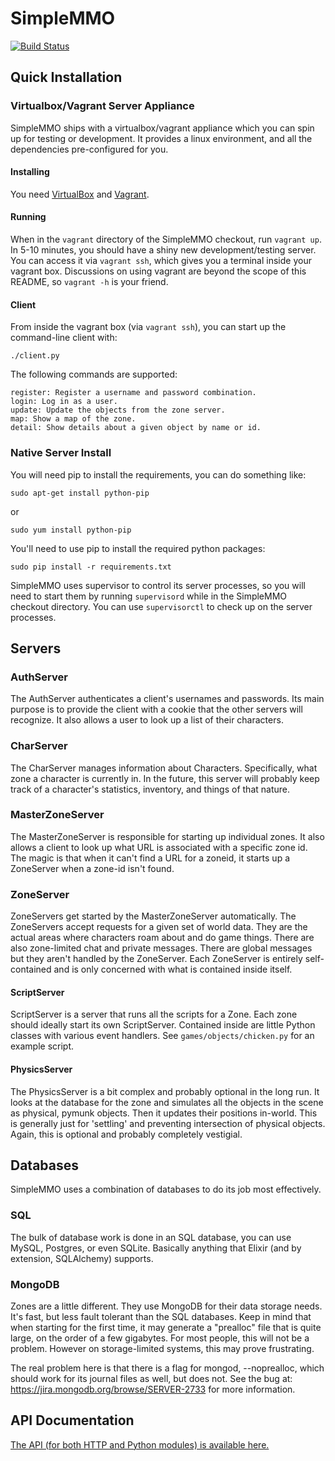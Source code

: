 SimpleMMO
=========

[![Build Status](https://secure.travis-ci.org/cnelsonsic/SimpleMMO.png?branch=master)](http://travis-ci.org/cnelsonsic/SimpleMMO)

Quick Installation
------------------
### Virtualbox/Vagrant Server Appliance
SimpleMMO ships with a virtualbox/vagrant appliance which you can spin up
for testing or development.
It provides a linux environment, and all the dependencies pre-configured for you.

#### Installing
You need [VirtualBox](https://www.virtualbox.org/) and [Vagrant](http://vagrantup.com/).

#### Running
When in the ``vagrant`` directory of the SimpleMMO checkout, run ``vagrant up``.
In 5-10 minutes, you should have a shiny new development/testing server.
You can access it via ``vagrant ssh``, which gives you a terminal inside your vagrant box.
Discussions on using vagrant are beyond the scope of this README, so ``vagrant -h`` is your friend.

#### Client
From inside the vagrant box (via ``vagrant ssh``), you can start up the command-line client with:

    ./client.py

The following commands are supported:

    register: Register a username and password combination.
    login: Log in as a user.
    update: Update the objects from the zone server.
    map: Show a map of the zone.
    detail: Show details about a given object by name or id.


### Native Server Install
You will need pip to install the requirements, you can do something like:

    sudo apt-get install python-pip
or

    sudo yum install python-pip

You'll need to use pip to install the required python packages:

    sudo pip install -r requirements.txt

SimpleMMO uses supervisor to control its server processes, so you will need to
start them by running `supervisord` while in the SimpleMMO checkout directory.
You can use `supervisorctl` to check up on the server processes.


Servers
-------

### AuthServer
The AuthServer authenticates a client's usernames and passwords.
Its main purpose is to provide the client with a cookie that the other
servers will recognize.
It also allows a user to look up a list of their characters.

### CharServer
The CharServer manages information about Characters.
Specifically, what zone a character is currently in.
In the future, this server will probably keep track of a character's statistics,
inventory, and things of that nature.

### MasterZoneServer
The MasterZoneServer is responsible for starting up individual zones.
It also allows a client to look up what URL is associated with a specific zone id.
The magic is that when it can't find a URL for a zoneid, it starts up a ZoneServer
when a zone-id isn't found.

### ZoneServer
ZoneServers get started by the MasterZoneServer automatically.
The ZoneServers accept requests for a given set of world data.
They are the actual areas where characters roam about and do game things.
There are also zone-limited chat and private messages.
There are global messages but they aren't handled by the ZoneServer.
Each ZoneServer is entirely self-contained and is only concerned with
what is contained inside itself.

#### ScriptServer
ScriptServer is a server that runs all the scripts for a Zone.
Each zone should ideally start its own ScriptServer.
Contained inside are little Python classes with various event handlers.
See `games/objects/chicken.py` for an example script.

#### PhysicsServer
The PhysicsServer is a bit complex and probably optional in the long run.
It looks at the database for the zone and simulates all the objects in the scene
as physical, pymunk objects.
Then it updates their positions in-world.
This is generally just for 'settling' and preventing intersection of physical
objects.
Again, this is optional and probably completely vestigial.

Databases
---------
SimpleMMO uses a combination of databases to do its job most effectively.

### SQL
The bulk of database work is done in an SQL database, you can use MySQL, Postgres,
or even SQLite.
Basically anything that Elixir (and by extension, SQLAlchemy) supports.

### MongoDB
Zones are a little different.
They use MongoDB for their data storage needs.
It's fast, but less fault tolerant than the SQL databases.
Keep in mind that when starting for the first time, it may generate a "prealloc"
file that is quite large, on the order of a few gigabytes.
For most people, this will not be a problem.
However on storage-limited systems, this may prove frustrating.

The real problem here is that there is a flag for mongod, --noprealloc, which
should work for its journal files as well, but does not.
See the bug at: https://jira.mongodb.org/browse/SERVER-2733 for more information.

API Documentation
-----------------
[The API (for both HTTP and Python modules) is available here.](http://cnelsonsic.github.com/SimpleMMO/html/index.html)
